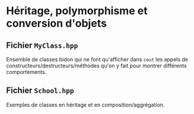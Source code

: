# Héritage, polymorphisme et conversion d'objets

## Fichier `MyClass.hpp`

Ensemble de classes bidon qui ne font qu'afficher dans `cout` les appels de constructeurs/destructeurs/méthodes qu'on y fait pour montrer différents comportements.

## Fichier `School.hpp`

Exemples de classes en héritage et en composition/aggrégation.

